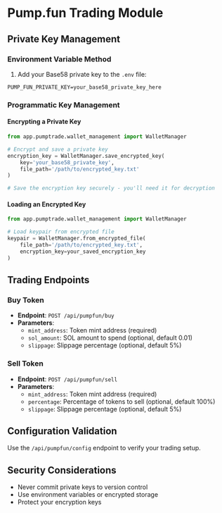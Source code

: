 # Pump.fun Trading Module

## Private Key Management

### Environment Variable Method
1. Add your Base58 private key to the `.env` file:
```
PUMP_FUN_PRIVATE_KEY=your_base58_private_key_here
```

### Programmatic Key Management

#### Encrypting a Private Key
```python
from app.pumptrade.wallet_management import WalletManager

# Encrypt and save a private key
encryption_key = WalletManager.save_encrypted_key(
    key='your_base58_private_key', 
    file_path='/path/to/encrypted_key.txt'
)

# Save the encryption key securely - you'll need it for decryption
```

#### Loading an Encrypted Key
```python
from app.pumptrade.wallet_management import WalletManager

# Load keypair from encrypted file
keypair = WalletManager.from_encrypted_file(
    file_path='/path/to/encrypted_key.txt', 
    encryption_key=your_saved_encryption_key
)
```

## Trading Endpoints

### Buy Token
- **Endpoint**: `POST /api/pumpfun/buy`
- **Parameters**:
  - `mint_address`: Token mint address (required)
  - `sol_amount`: SOL amount to spend (optional, default 0.01)
  - `slippage`: Slippage percentage (optional, default 5%)

### Sell Token
- **Endpoint**: `POST /api/pumpfun/sell`
- **Parameters**:
  - `mint_address`: Token mint address (required)
  - `percentage`: Percentage of tokens to sell (optional, default 100%)
  - `slippage`: Slippage percentage (optional, default 5%)

## Configuration Validation
Use the `/api/pumpfun/config` endpoint to verify your trading setup.

## Security Considerations
- Never commit private keys to version control
- Use environment variables or encrypted storage
- Protect your encryption keys
